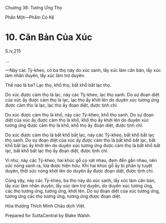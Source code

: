  

Chương 36: Tương Ưng Thọ

Phần Một—Phẩm Có Kệ

# 10\. Căn Bản Của Xúc

S.iv,215

…

—Này các Tỷ-kheo, có ba thọ này do xúc sanh, lấy xúc làm căn bản, lấy xúc làm nhân duyên, lấy xúc làm trợ duyên.

Thế nào là ba? Lạc thọ, khổ thọ, bất khổ bất lạc thọ.

Do xúc được cảm thọ là lạc, này các Tỷ-kheo, lạc thọ sanh. Do sự đoạn diệt của xúc ấy được cảm thọ là lạc, lạc thọ ấy khởi lên do duyên xúc tương ứng được cảm thọ là lạc, lạc thọ ấy đoạn diệt, được tịnh chỉ.

Do xúc được cảm thọ là khổ, này các Tỷ-kheo, khổ thọ sanh. Do sự đoạn diệt của xúc ấy được cảm thọ là khổ, khổ thọ ấy khởi lên do duyên xúc tương ứng được cảm thọ là khổ, khổ thọ ấy đoạn diệt, được tịnh chỉ.

Do xúc được cảm thọ là bất khổ bất lạc, này các Tỷ-kheo, bất khổ bất lạc thọ sanh. Do sự đoạn diệt của xúc ấy được cảm thọ là bất khổ bất lạc, bất khổ bất lạc ấy khởi lên do duyên xúc tương ứng được cảm thọ là bất khổ bất lạc, bất khổ bất lạc thọ ấy đoạn diệt, được tịnh chỉ.

Ví như, này các Tỷ-kheo, hai khúc gỗ cọ xát nhau, đem đến gần nhau, nên sức nóng sanh ra, lửa được hiện hữu. Khi hai khúc gỗ ấy bị phân ly tuyệt duyên, thời sức nóng khởi lên do duyên ấy được đoạn diệt, được tịnh chỉ.

Cũng vậy, này các Tỷ-kheo, ba thọ này do xúc sanh, lấy xúc làm căn bản, lấy xúc làm nhân duyên, lấy xúc làm trợ duyên, do duyên xúc tương ứng, các thọ tương ứng, tương ứng, khởi lên. Do sự đoạn diệt của xúc tương ứng, tương ứng các thọ tương ứng, tương ứng được đoạn diệt.

Hòa thượng Thích Minh Châu dịch Việt.

Prepared for SuttaCentral by Blake Walsh.